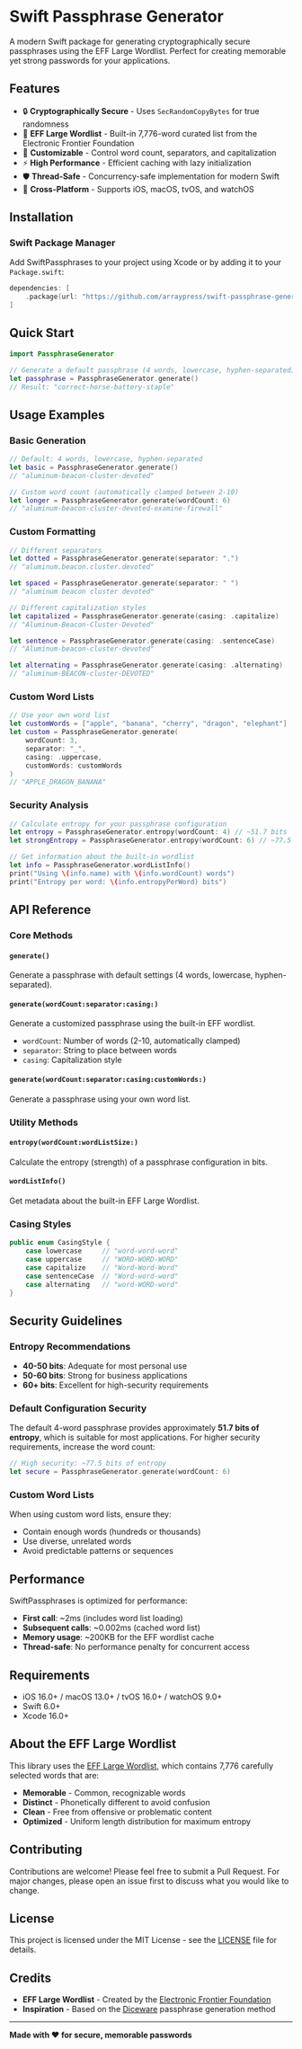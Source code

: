 # Swift Passphrase Generator

A modern Swift package for generating cryptographically secure passphrases using the EFF Large Wordlist. Perfect for creating memorable yet strong passwords for your applications.

## Features

- 🔒 **Cryptographically Secure** - Uses `SecRandomCopyBytes` for true randomness
- 📝 **EFF Large Wordlist** - Built-in 7,776-word curated list from the Electronic Frontier Foundation
- 🎯 **Customizable** - Control word count, separators, and capitalization
- ⚡ **High Performance** - Efficient caching with lazy initialization
- 🛡️ **Thread-Safe** - Concurrency-safe implementation for modern Swift
- 📱 **Cross-Platform** - Supports iOS, macOS, tvOS, and watchOS

## Installation

### Swift Package Manager

Add SwiftPassphrases to your project using Xcode or by adding it to your `Package.swift`:

```swift
dependencies: [
    .package(url: "https://github.com/arraypress/swift-passphrase-generator.git", from: "1.0.0")
]
```

## Quick Start

```swift
import PassphraseGenerator

// Generate a default passphrase (4 words, lowercase, hyphen-separated)
let passphrase = PassphraseGenerator.generate()
// Result: "correct-horse-battery-staple"
```

## Usage Examples

### Basic Generation

```swift
// Default: 4 words, lowercase, hyphen-separated
let basic = PassphraseGenerator.generate()
// "aluminum-beacon-cluster-devoted"

// Custom word count (automatically clamped between 2-10)
let longer = PassphraseGenerator.generate(wordCount: 6)
// "aluminum-beacon-cluster-devoted-examine-firewall"
```

### Custom Formatting

```swift
// Different separators
let dotted = PassphraseGenerator.generate(separator: ".")
// "aluminum.beacon.cluster.devoted"

let spaced = PassphraseGenerator.generate(separator: " ")
// "aluminum beacon cluster devoted"

// Different capitalization styles
let capitalized = PassphraseGenerator.generate(casing: .capitalize)
// "Aluminum-Beacon-Cluster-Devoted"

let sentence = PassphraseGenerator.generate(casing: .sentenceCase)
// "Aluminum-beacon-cluster-devoted"

let alternating = PassphraseGenerator.generate(casing: .alternating)
// "aluminum-BEACON-cluster-DEVOTED"
```

### Custom Word Lists

```swift
// Use your own word list
let customWords = ["apple", "banana", "cherry", "dragon", "elephant"]
let custom = PassphraseGenerator.generate(
    wordCount: 3,
    separator: "_",
    casing: .uppercase,
    customWords: customWords
)
// "APPLE_DRAGON_BANANA"
```

### Security Analysis

```swift
// Calculate entropy for your passphrase configuration
let entropy = PassphraseGenerator.entropy(wordCount: 4) // ~51.7 bits
let strongEntropy = PassphraseGenerator.entropy(wordCount: 6) // ~77.5 bits

// Get information about the built-in wordlist
let info = PassphraseGenerator.wordListInfo()
print("Using \(info.name) with \(info.wordCount) words")
print("Entropy per word: \(info.entropyPerWord) bits")
```

## API Reference

### Core Methods

#### `generate()`
Generate a passphrase with default settings (4 words, lowercase, hyphen-separated).

#### `generate(wordCount:separator:casing:)`
Generate a customized passphrase using the built-in EFF wordlist.

- `wordCount`: Number of words (2-10, automatically clamped)
- `separator`: String to place between words
- `casing`: Capitalization style

#### `generate(wordCount:separator:casing:customWords:)`
Generate a passphrase using your own word list.

### Utility Methods

#### `entropy(wordCount:wordListSize:)`
Calculate the entropy (strength) of a passphrase configuration in bits.

#### `wordListInfo()`
Get metadata about the built-in EFF Large Wordlist.

### Casing Styles

```swift
public enum CasingStyle {
    case lowercase     // "word-word-word"
    case uppercase     // "WORD-WORD-WORD"
    case capitalize    // "Word-Word-Word"
    case sentenceCase  // "Word-word-word"
    case alternating   // "word-WORD-word"
}
```

## Security Guidelines

### Entropy Recommendations

- **40-50 bits**: Adequate for most personal use
- **50-60 bits**: Strong for business applications
- **60+ bits**: Excellent for high-security requirements

### Default Configuration Security

The default 4-word passphrase provides approximately **51.7 bits of entropy**, which is suitable for most applications. For higher security requirements, increase the word count:

```swift
// High security: ~77.5 bits of entropy
let secure = PassphraseGenerator.generate(wordCount: 6)
```

### Custom Word Lists

When using custom word lists, ensure they:
- Contain enough words (hundreds or thousands)
- Use diverse, unrelated words
- Avoid predictable patterns or sequences

## Performance

SwiftPassphrases is optimized for performance:

- **First call**: ~2ms (includes word list loading)
- **Subsequent calls**: ~0.002ms (cached word list)
- **Memory usage**: ~200KB for the EFF wordlist cache
- **Thread-safe**: No performance penalty for concurrent access

## Requirements

- iOS 16.0+ / macOS 13.0+ / tvOS 16.0+ / watchOS 9.0+
- Swift 6.0+
- Xcode 16.0+

## About the EFF Large Wordlist

This library uses the [EFF Large Wordlist](https://www.eff.org/deeplinks/2016/07/new-wordlists-random-passphrases), which contains 7,776 carefully selected words that are:

- **Memorable** - Common, recognizable words
- **Distinct** - Phonetically different to avoid confusion
- **Clean** - Free from offensive or problematic content
- **Optimized** - Uniform length distribution for maximum entropy

## Contributing

Contributions are welcome! Please feel free to submit a Pull Request. For major changes, please open an issue first to discuss what you would like to change.

## License

This project is licensed under the MIT License - see the [LICENSE](LICENSE) file for details.

## Credits

- **EFF Large Wordlist** - Created by the [Electronic Frontier Foundation](https://www.eff.org)
- **Inspiration** - Based on the [Diceware](https://diceware.dmuth.org/) passphrase generation method

---

**Made with ❤️ for secure, memorable passwords**
